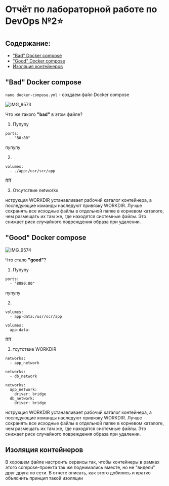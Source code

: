 # Отчёт по лабораторной работе по DevOps №2⭐
## Содержание:
- ["Bad" Docker compose](#bad-docker-compose)
- ["Good" Docker compose](#good-docker-compose)
- [Изоляция контейнеров](#изоляция-контейнеров)

## "Bad" Docker compose

`nano docker-compose.yml` - создаем файл Docker compose

![IMG_9573](https://github.com/user-attachments/assets/380e1b9d-ab0d-4275-8102-d82e04ddf260)

Что же такого **"bad"** в этом файле?

1. Пупупу
```
ports:
  - "80:80"
```
пупупу

2.
```
volumes:
  - ./app:/usr/scr/app
```
ffff

3. Отсутствие networks

нструкция WORKDIR устанавливает рабочий каталог контейнера, а последующие команды наследуют привязку WORKDIR. Лучше сохранять все исходные файлы в отдельной папке в корневом каталоге, чем размещать их там же, где находятся системные файлы. Это снижает риск случайного повреждения образа при удалении.

## "Good" Docker compose
![IMG_9574](https://github.com/user-attachments/assets/a90cda72-8eae-47b6-8671-95c5d251a9d2)

Что стало **"good"**?

1. Пупупу
```
ports:
  - "8080:80"
```
пупупу

2.
```
volumes:
  - app-data:/usr/scr/app
```
```
volumes:
  app-data:
```
ffff

3. тсутствие WORKDIR
```
networks:
  - app_network
```
```
networks:
  - db_network
```
```
networks:
  app_network:
    driver: bridge
  db_network:
    driver: bridge
```
нструкция WORKDIR устанавливает рабочий каталог контейнера, а последующие команды наследуют привязку WORKDIR. Лучше сохранять все исходные файлы в отдельной папке в корневом каталоге, чем размещать их там же, где находятся системные файлы. Это снижает риск случайного повреждения образа при удалении.

## Изоляция контейнеров

В хорошем файле настроить сервисы так, чтобы контейнеры в рамках этого compose-проекта так же поднимались вместе, но не "видели" друг друга по сети. В отчете описать, как этого добились и кратко объяснить принцип такой изоляции


